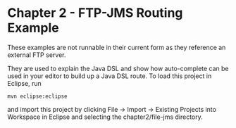 Chapter 2 - FTP-JMS Routing Example
===================================

These examples are not runnable in their current form as they reference
an external FTP server.

They are used to explain the Java DSL and show how auto-complete can be
used in your editor to build up a Java DSL route. To load this project in
Eclipse, run

    mvn eclipse:eclipse

and import this project by clicking File -> Import -> Existing Projects 
into Workspace in Eclipse and selecting the chapter2/file-jms directory.

